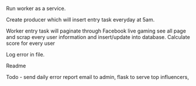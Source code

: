 Run worker as a service.

Create producer which will insert entry task everyday at 5am.

Worker entry task will paginate through Facebook live gaming see all page and scrap every user information and insert/update into database. Calculate score for every user

Log error in file.

Readme

Todo - send daily error report email to admin, flask to serve top influencers, 


